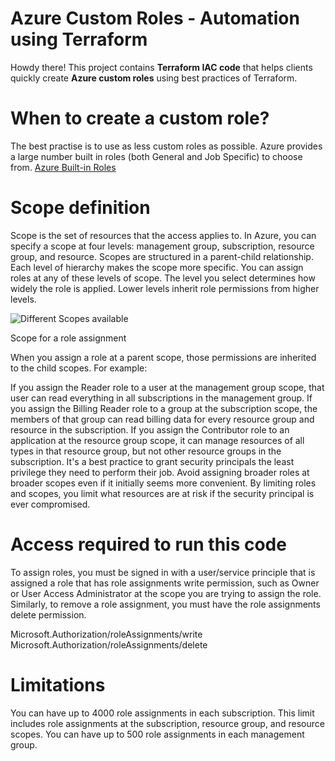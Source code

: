 # Azure Custom Roles - Automation using Terraform

Howdy there! This project contains **Terraform IAC code** that helps clients quickly create **Azure custom roles** using best practices of Terraform.

# When to create a custom role?
The best practise is to use as less custom roles as possible.
Azure provides a large number built in roles (both General and Job Specific) to choose from.
[Azure Built-in Roles](https://learn.microsoft.com/en-us/azure/role-based-access-control/built-in-roles)

# Scope definition
Scope is the set of resources that the access applies to. In Azure, you can specify a scope at four levels: management group, subscription, resource group, and resource. Scopes are structured in a parent-child relationship. Each level of hierarchy makes the scope more specific. You can assign roles at any of these levels of scope. The level you select determines how widely the role is applied. Lower levels inherit role permissions from higher levels.

![Different Scopes available](https://learn.microsoft.com/en-us/azure/role-based-access-control/media/shared/rbac-scope.png)

Scope for a role assignment

When you assign a role at a parent scope, those permissions are inherited to the child scopes. For example:

If you assign the Reader role to a user at the management group scope, that user can read everything in all subscriptions in the management group.
If you assign the Billing Reader role to a group at the subscription scope, the members of that group can read billing data for every resource group and resource in the subscription.
If you assign the Contributor role to an application at the resource group scope, it can manage resources of all types in that resource group, but not other resource groups in the subscription.
It's a best practice to grant security principals the least privilege they need to perform their job. Avoid assigning broader roles at broader scopes even if it initially seems more convenient. By limiting roles and scopes, you limit what resources are at risk if the security principal is ever compromised.

# Access required to run this code
To assign roles, you must be signed in with a user/service principle that is assigned a role that has role assignments write permission, such as Owner or User Access Administrator at the scope you are trying to assign the role. Similarly, to remove a role assignment, you must have the role assignments delete permission.

Microsoft.Authorization/roleAssignments/write
Microsoft.Authorization/roleAssignments/delete

# Limitations
You can have up to 4000 role assignments in each subscription. This limit includes role assignments at the subscription, resource group, and resource scopes. You can have up to 500 role assignments in each management group.